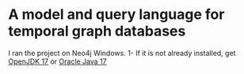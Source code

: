 # A model and query language for temporal graph databases
I ran the project on Neo4j Windows.
1- If it is not already installed, get [OpenJDK 17](https://openjdk.org/) or [Oracle Java 17](https://www.oracle.com/java/technologies/downloads/#jdk17-windows)
